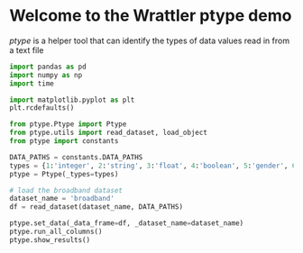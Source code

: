 # Welcome to the Wrattler ptype demo

*ptype* is a helper tool that can identify the types of data values read in
from a text file



```python
import pandas as pd
import numpy as np
import time

import matplotlib.pyplot as plt
plt.rcdefaults()

from ptype.Ptype import Ptype
from ptype.utils import read_dataset, load_object
from ptype import constants

DATA_PATHS = constants.DATA_PATHS
types = {1:'integer', 2:'string', 3:'float', 4:'boolean', 5:'gender', 6:'date-iso-8601', 7:'date-eu', 8:'date-non-std-subtype', 9:'date-non-std'}
ptype = Ptype(_types=types)

# load the broadband dataset
dataset_name = 'broadband'
df = read_dataset(dataset_name, DATA_PATHS)

ptype.set_data(_data_frame=df, _dataset_name=dataset_name)
ptype.run_all_columns()
ptype.show_results()

```
